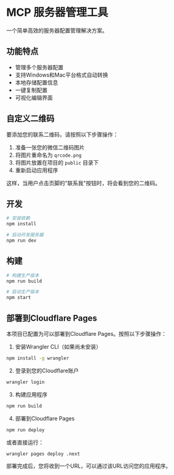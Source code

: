 # MCP 服务器管理工具

一个简单高效的服务器配置管理解决方案。

## 功能特点

- 管理多个服务器配置
- 支持Windows和Mac平台格式自动转换
- 本地存储配置信息
- 一键复制配置
- 可视化编辑界面

## 自定义二维码

要添加您的联系二维码，请按照以下步骤操作：

1. 准备一张您的微信二维码图片
2. 将图片重命名为 `qrcode.png`
3. 将图片放置在项目的 `public` 目录下
4. 重新启动应用程序

这样，当用户点击页脚的"联系我"按钮时，将会看到您的二维码。

## 开发

```bash
# 安装依赖
npm install

# 启动开发服务器
npm run dev
```

## 构建

```bash
# 构建生产版本
npm run build

# 启动生产版本
npm start
```

## 部署到Cloudflare Pages

本项目已配置为可以部署到Cloudflare Pages。按照以下步骤操作：

1. 安装Wrangler CLI（如果尚未安装）
```bash
npm install -g wrangler
```

2. 登录到您的Cloudflare账户
```bash
wrangler login
```

3. 构建应用程序
```bash
npm run build
```

4. 部署到Cloudflare Pages
```bash
npm run deploy
```

或者直接运行：

```bash
wrangler pages deploy .next
```

部署完成后，您将收到一个URL，可以通过该URL访问您的应用程序。 